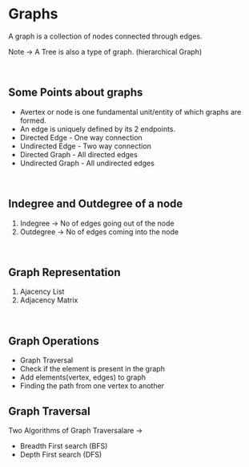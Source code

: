 # Graphs

A graph is a collection of nodes connected through edges.

Note -> A Tree is also a type of graph. (hierarchical Graph)

<br>

## Some Points about graphs

* Avertex or node is one fundamental unit/entity of which graphs are formed.
* An edge is uniquely defined by its 2 endpoints.
* Directed Edge - One way connection
* Undirected Edge - Two way connection
* Directed Graph - All directed edges
* Undirected Graph - All undirected edges

<br>

## Indegree and Outdegree of a node

1. Indegree -> No of edges going out of the node
2. Outdegree -> No of edges coming into the node

<br>

## Graph Representation

1. Ajacency List 
2. Adjacency Matrix 

<br>

## Graph Operations

* Graph Traversal
* Check if the element is present in the graph
* Add elements(vertex, edges) to graph
* Finding the path from one vertex to another


## Graph Traversal 

Two Algorithms of Graph Traversalare ->
* Breadth First search (BFS)
* Depth First search (DFS)